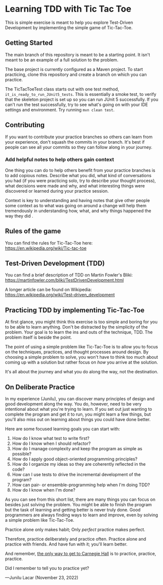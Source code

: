 # Learning TDD with Tic Tac Toe

This is simple exercise is meant to help you explore Test-Driven Development by implementing the simple game of Tic-Tac-Toe.

## Getting Started

The main branch of this repository is meant to be a starting point. It isn't meant to be an example of a full solution to the problem. 

The base project is currently configured as a Maven project. To start practicing, clone this repository and create a branch on which you can practice.

The TicTacToeTest class starts out with one test method, `it_is_ready_to_run_JUnit5_tests`. This is essentially a smoke test, to verify that the skeleton project is set up so you can run JUnit 5 successfully. If you can't run the test successfully, try to see what's going on with your IDE settings and environment. Try running `mvn clean test`.

## Contributing

If you want to contribute your practice branches so others can learn from your experience, don't squash the commits in your branch. It's best if people can see all your commits so they can follow along in your journey. 

### Add helpful notes to help others gain context

One thing you can do to help others benefit from your practice branches is to add copious notes. Describe what you did, what kind of conversations you had (if you were practicing solo, try to describe your thought process), what decisions were made and why, and what interesting things were discovered or learned during your practice session. 

Context is key to understanding and having notes that give other people some context as to what was going on around a change will help them tremendously in understanding how, what, and why things happened the way they did   .

## Rules of the game

You can find the rules for Tic-Tac-Toe here:
https://en.wikipedia.org/wiki/Tic-tac-toe

## Test-Driven Development (TDD)

You can find a brief description of TDD on Martin Fowler's Bliki:
https://martinfowler.com/bliki/TestDrivenDevelopment.html

A longer article can be found on Wikipedia:
https://en.wikipedia.org/wiki/Test-driven_development

## Practicing TDD by implementing Tic-Tac-Toe

At first glance, you might think this exercise is too simple and boring for you to be able to learn anything. Don't be distracted by the simplicity of the problem. Your goal is to learn the ins and outs of the technique, TDD. The problem itself is beside the point. 

The point of using a simple problem like Tic-Tac-Toe is to allow you to focus on the techniques, practices, and thought processes around design. By choosing a simple problem to solve, you won't have to think too much about coming up with a solution but rather focus on _how_ you arrive at the solution. 

It's all about the journey and what you do along the way, not the destination. 

## On Deliberate Practice

In my experience (Junilu), you can discover many principles of design and good development along the way. You do, however, need to be very intentional about what you're trying to learn. If you set out just wanting to complete the program and get it to run, you might learn a few things, but you'll also miss out on learning about things you could have done better.

Here are some focused learning goals you can start with:

1. How do I know what test to write first?
2. How do I know when I should refactor?
3. How do I manage complexity and keep the program as simple as possible?
4. How do I apply good object-oriented programming principles?
5. How do I organize my ideas so they are coherently reflected in the code?
6. How can I use tests to drive the incremental development of the program?
7. How can pair- or ensemble-programming help when I'm doing TDD?
8. How do I know when I'm done?

As you can see from this short list, there are many things you can focus on besides just solving the problem. You might be able to finish the program but the task of learning and getting better is never truly done. Good programmers are always finding ways to learn and improve, even by solving a simple problem like Tic-Tac-Toe.

Practice alone only makes habit; Only _perfect_ practice makes perfect.

Therefore, practice deliberately and practice often. Practice alone and practice with friends. And have fun with it; you'll learn better.

And remember, [the only way to get to Carnegie Hall](http://robert-inman.com/blog/2016/2/11/how-do-you-get-to-carnegie-hall) is to practice, practice, practice.

Did I remember to tell you to practice yet?

&mdash;Junilu Lacar (November 23, 2022)
